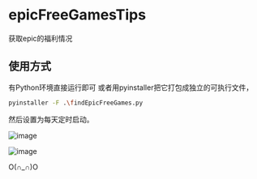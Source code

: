 # epicFreeGamesTips

获取epic的福利情况

## 使用方式

有Python环境直接运行即可
或者用pyinstaller把它打包成独立的可执行文件，
```bash
pyinstaller -F .\findEpicFreeGames.py
```
然后设置为每天定时启动。

![image](https://user-images.githubusercontent.com/79245908/160161258-aea69ba3-cb54-4620-a1c7-d948483546ce.png)



![image](https://user-images.githubusercontent.com/79245908/160160910-56deb423-8a3a-494b-b992-863d26d35391.png)


O(∩_∩)O
